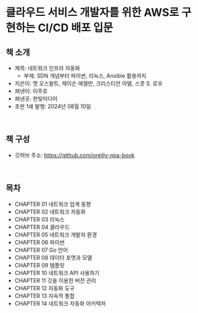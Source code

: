 # 클라우드 서비스 개발자를 위한 AWS로 구현하는 CI/CD 배포 입문

## 책 소개

 - 제목: 네트워크 인프라 자동화
    - 부제: SDN 개념부터 파이썬, 리눅스, Ansible 활용까지
 - 지은이: 맷 오스왈트, 제이슨 에델만, 크리스티안 아델, 스콧 S. 로우
 - 펴낸이: 이주호
 - 펴낸곳: 한빛미디어
 - 초판 1쇄 발행: 2024년 08월 10일

<br/>

## 책 구성

 - 깃허브 주소: https://github.com/oreilly-npa-book

<br/>

## 목차

 - CHAPTER 01 네트워크 업계 동향
 - CHAPTER 02 네트워크 자동화
 - CHAPTER 03 리눅스
 - CHAPTER 04 클라우드
 - CHAPTER 05 네트워크 개발자 환경
 - CHAPTER 06 파이썬
 - CHAPTER 07 Go 언어
 - CHAPTER 08 데이터 포맷과 모델
 - CHAPTER 09 템플릿
 - CHAPTER 10 네트워크 API 사용하기
 - CHAPTER 11 깃을 이용한 버전 관리
 - CHAPTER 12 자동화 도구
 - CHAPTER 13 지속적 통합
 - CHAPTER 14 네트워크 자동화 아키텍처
